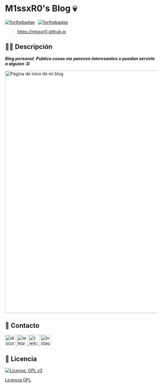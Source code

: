 # M1ssxR0's Blog 💀

[![forthebadge](https://forthebadge.com/images/badges/built-with-love.svg)](https://forthebadge.com) &nbsp;
[![forthebadge](https://forthebadge.com/images/badges/open-source.svg)](https://forthebadge.com) &nbsp;

> https://missxr0.github.io 

## 👩‍💻 Descripción

<em><b>Blog personal. Publico cosas me parecen interesantes o puedan servirle a alguien :D</em></b>

<img alt="Página de inico de mi blog" src="https://i.imgur.com/BSutljh.png" width="800px">


## 👾 Contacto

<div align="left">
  <a href="https://discordapp.com/users/294874107177205761" target="_blank">
    <img src="https://img.shields.io/static/v1?message=Discord&logo=discord&label=&color=7289DA&logoColor=white&labelColor=&style=for-the-badge" height="35" alt="discord logo"  />
  </a>
  <a href="https://t.me/ley_innata" target="_blank">
    <img src="https://img.shields.io/static/v1?message=Telegram&logo=telegram&label=&color=2CA5E0&logoColor=white&labelColor=&style=for-the-badge" height="35" alt="telegram logo"  />
  </a>
  <a href="https://www.twitch.tv/xrro_" target="_blank">
    <img src="https://img.shields.io/static/v1?message=Twitch&logo=twitch&label=&color=9146FF&logoColor=white&labelColor=&style=for-the-badge" height="35" alt="twitch logo"  />
  </a>
  <a href="https://www.instagram.com/xrro.sh/" target="_blank">
    <img src="https://img.shields.io/static/v1?message=Instagram&logo=instagram&label=&color=E4405F&logoColor=white&labelColor=&style=for-the-badge" height="35" alt="instagram logo"  />
  </a>
</div>

## 🐧 Licencia
 [![License: GPL v3](https://img.shields.io/badge/License-GPLv3-blue.svg)](https://www.gnu.org/licenses/gpl-3.0)

[Licencia GPL](https://www.gnu.org/licenses/gpl-3.0.en.html)
